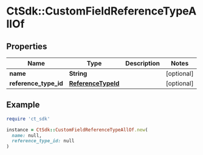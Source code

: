 # CtSdk::CustomFieldReferenceTypeAllOf

## Properties

| Name | Type | Description | Notes |
| ---- | ---- | ----------- | ----- |
| **name** | **String** |  | [optional] |
| **reference_type_id** | [**ReferenceTypeId**](ReferenceTypeId.md) |  | [optional] |

## Example

```ruby
require 'ct_sdk'

instance = CtSdk::CustomFieldReferenceTypeAllOf.new(
  name: null,
  reference_type_id: null
)
```

